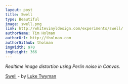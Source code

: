 ```yaml
---
layout: post
title: Swell
type: Beautiful
image: swell.png
link: http://whitevinyldesign.com/experiments/swell/
authorName: Tim Holman
authorUrl: http://tholman.com
authorGithub: tholman
imgWidth: 970
imgHeight: 366
---
```


_Realtime image distortion using Perlin noise in Canvas._

[Swell](http://whitevinyldesign.com/experiments/swell/) - by [Luke Twyman](http://www.whitevinyldesign.com/)
